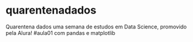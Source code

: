# quarentenadados
Quarentena dados uma semana de estudos em Data Science, promovido pela Alura!
#aula01 com pandas e matplotlib
